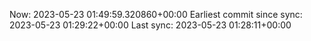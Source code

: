 Now: 2023-05-23 01:49:59.320860+00:00 Earliest commit since sync: 2023-05-23 01:29:22+00:00 Last sync: 2023-05-23 01:28:11+00:00
